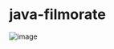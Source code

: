 # java-filmorate

![image](https://github.com/verazhadovskaya/java-filmorate/assets/130570412/4bd9899d-a33d-460e-9ea8-85fb96316d8f)


